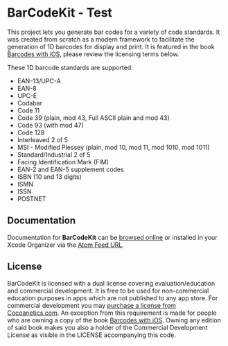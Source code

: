 BarCodeKit - Test
==========

This project lets you generate bar codes for a variety of code standards. It was created from scratch as a modern framework to facilitate the generation of 1D barcodes for display and print. It is featured in the book [Barcodes with iOS](http://www.cocoanetics.com/2015/01/book-out/), please review the licensing terms below.

These 1D barcode standards are supported:

- EAN-13/UPC-A
- EAN-8
- UPC-E
- Codabar
- Code 11
- Code 39 (plain, mod 43, Full ASCII plain and mod 43)
- Code 93 (with mod 47)
- Code 128
- Interleaved 2 of 5
- MSI - Modified Plessey (plain, mod 10, mod 11, mod 1010, mod 1011)
- Standard/Industrial 2 of 5
- Facing Identification Mark (FIM)
- EAN-2 and EAN-5 supplement codes
- ISBN (10 and 13 digits)
- ISMN
- ISSN
- POSTNET

Documentation
-------------

Documentation for **BarCodeKit** can be [browsed online](https://docs.cocoanetics.com/BarCodeKit) or installed in your Xcode Organizer via the [Atom Feed URL](https://docs.cocoanetics.com/BarCodeKit/BarCodeKit.atom).

License
-------

BarCodeKit is licensed with a dual license covering evaluation/education and commercial development. It is free to be used for non-commercial education purposes in apps which are not published to any app store. For commercial development you may [purchase a license from Cocoanetics.com](http://www.cocoanetics.com/parts/barcodekit/). An exception from this requirement is made for people who are owning a copy of the book [Barcodes with iOS](http://www.cocoanetics.com/2015/01/book-out/). Owning any edition of said book makes you also a holder of the Commercial Development License as visible in the LICENSE accompanying this code.
